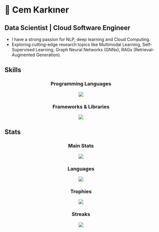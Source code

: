 # 👋 Cem Karkıner

##  Data Scientist | Cloud Software Engineer
 - I have a strong passion for NLP, deep learning and Cloud Computing.
 - Exploring cutting-edge research topics like Multimodal Learning, Self-Supervised Learning, Graph Neural Networks (GNNs), RAGs (Retrieval-Augmented Generation).

## Skills

<div align="center">

  <h3>Programming Languages</h3>
  <img src="https://skillicons.dev/icons?i=python,r,java,cpp,c" />

  <h3>Frameworks & Libraries</h3>
  <img src="https://skillicons.dev/icons?i=pytorch,tensorflow,aws,docker,git,github,gcp&perline=4" />

</div>

## Stats
<div align="center">

  <h3>Main Stats</h3>
  <img src="https://github-readme-stats.vercel.app/api?username=cemkarkiner&show_icons=false&theme=merko&rank_icon=github" />

  <h3>Languages</h3>
  <img src="https://github-readme-stats.vercel.app/api/top-langs/?username=CemKarkiner&layout=compact&theme=merko" />

  <h3>Trophies</h3>
  <img src="https://github-profile-trophy.vercel.app/?username=cemkarkiner&theme=onedark" />

  <h3>Streaks</h3>
  <img src="https://streak-stats.demolab.com/?user=cemkarkiner&theme=merko" />

</div>


